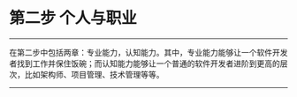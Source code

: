 # 第二步 个人与职业

---

在第二步中包括两章：专业能力，认知能力。其中，专业能力能够让一个软件开发者找到工作并保住饭碗；而认知能力能够让一个普通的软件开发者进阶到更高的层次，比如架构师、项目管理、技术管理等等。

---